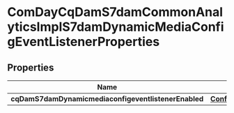

# ComDayCqDamS7damCommonAnalyticsImplS7damDynamicMediaConfigEventListenerProperties

## Properties

Name | Type | Description | Notes
------------ | ------------- | ------------- | -------------
**cqDamS7damDynamicmediaconfigeventlistenerEnabled** | [**ConfigNodePropertyBoolean**](ConfigNodePropertyBoolean.md) |  |  [optional]



